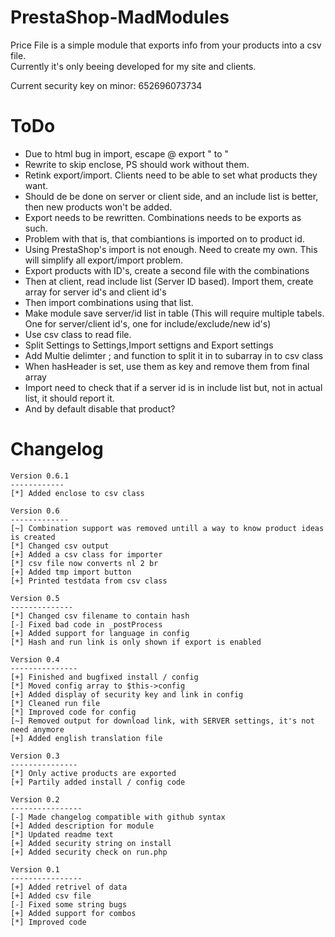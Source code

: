PrestaShop-MadModules
=====================

Price File is a simple module that exports info from your products into a csv file.<br>
Currently it's only beeing developed for my site and clients.<br>

Current security key on minor: 652696073734

ToDo
======
- Due to html bug in import, escape @ export " to \"
-	Rewrite to skip enclose, PS should work without them.
- Retink export/import. Clients need to be able to set what products they want.
-	Should de be done on server or client side, and an include list is better, then new products won't be added.
- Export needs to be rewritten. Combinations needs to be exports as such.
-	Problem with that is, that combiantions is imported on to product id.
- Using PrestaShop's import is not enough. Need to create my own. This will simplify all export/import problem.
- Export products with ID's, create a second file with the combinations
- 	Then at client, read include list (Server ID based). Import them, create array for server id's and client id's
-	Then import combinations using that list.
-	Make module save server/id list in table (This will require multiple tabels. One for server/client id's, one for include/exclude/new id's)
-	Use csv class to read file.
- Split Settings to Settings,Import settigns and Export settings
- Add Multie delimter ; and function to split it in to subarray in to csv class
-	When hasHeader is set, use them as key and remove them from final array
-	Import need to check that if a server id is in include list but, not in actual list, it should report it.
-	And by default disable that product?

Changelog
=====================
```
Version 0.6.1
------------
[*] Added enclose to csv class

Version 0.6
-------------
[~] Combination support was removed untill a way to know product ideas is created
[*] Changed csv output
[+] Added a csv class for importer
[*] csv file now converts nl 2 br
[+] Added tmp import button
[+] Printed testdata from csv class

Version 0.5
--------------
[*] Changed csv filename to contain hash
[-] Fixed bad code in _postProcess
[+] Added support for language in config
[*] Hash and run link is only shown if export is enabled

Version 0.4
---------------
[+] Finished and bugfixed install / config
[*] Moved config array to $this->config
[+] Added display of security key and link in config
[*] Cleaned run file
[*] Improved code for config
[~] Removed output for download link, with SERVER settings, it's not need anymore
[+] Added english translation file

Version 0.3
---------------
[*] Only active products are exported
[+] Partily added install / config code

Version 0.2
----------------
[-] Made changelog compatible with github syntax
[+] Added description for module
[*] Updated readme text
[+] Added security string on install
[+] Added security check on run.php

Version 0.1
----------------
[+] Added retrivel of data
[+] Added csv file
[-] Fixed some string bugs
[+] Added support for combos
[*] Improved code
```
